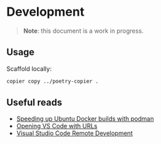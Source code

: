 # Development

> **Note**: this document is a work in progress.

## Usage

Scaffold locally:
```bash
copier copy ../poetry-copier .
```

## Useful reads

- [Speeding up Ubuntu Docker builds with podman](https://www.declarativesystems.com/2020/02/27/speeding-up-ubuntu-docker-builds-with-podman.html)
- [Opening VS Code with URLs](https://github.com/Microsoft/vscode-docs/blob/main/docs/editor/command-line.md#opening-vs-code-with-urls)
- [Visual Studio Code Remote Development](https://github.com/microsoft/vscode-remote-release)
